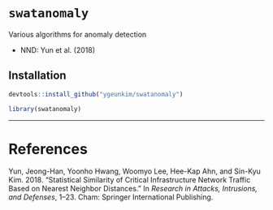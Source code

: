 
# `swatanomaly`

Various algorithms for anomaly detection

  - NND: Yun et al. (2018)

## Installation

``` r
devtools::install_github("ygeunkim/swatanomaly")
```

``` r
library(swatanomaly)
```

-----

# References

<div id="refs" class="references">

<div id="ref-Yun:2018di">

Yun, Jeong-Han, Yoonho Hwang, Woomyo Lee, Hee-Kap Ahn, and Sin-Kyu Kim.
2018. “Statistical Similarity of Critical Infrastructure Network Traffic
Based on Nearest Neighbor Distances.” In *Research in Attacks,
Intrusions, and Defenses*, 1–23. Cham: Springer International
Publishing.

</div>

</div>
